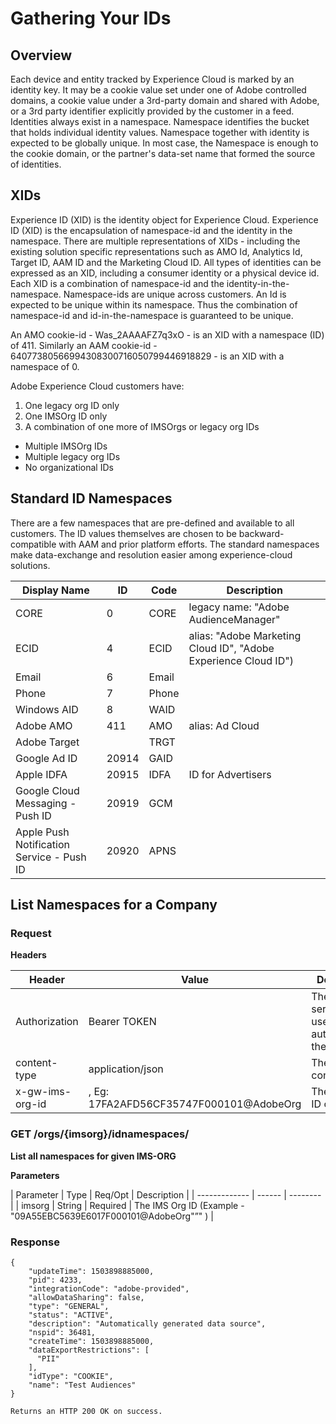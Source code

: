 # Gathering Your IDs

## Overview

Each device and entity tracked by Experience Cloud is marked by an identity key. It may be a cookie value set under one of Adobe controlled domains, a cookie value under a 3rd-party domain and shared with Adobe, or a 3rd party identifier explicitly provided by the customer in a feed. Identities always exist in a namespace. Namespace identifies the bucket that holds individual identity values. Namespace together with identity is expected to be globally unique. In most case, the Namespace is enough to the cookie domain, or the partner's data-set name that formed the source of identities.

## XIDs

Experience ID (XID) is the identity object for Experience Cloud. Experience ID (XID) is the encapsulation of namespace-id and the identity in the namespace. There are multiple representations of XIDs - including the existing solution specific representations such as AMO Id, Analytics Id, Target ID, AAM ID and the Marketing Cloud ID. All types of identities can be expressed as an XID, including a consumer identity or a physical device id. Each XID is a combination of namespace-id and the identity-in-the-namespace. Namespace-ids are unique across customers. An Id is expected to be unique within its namespace. Thus the combination of namespace-id and id-in-the-namespace is guaranteed to be unique.

An AMO cookie-id - Was_2AAAAFZ7q3xO - is an XID with a namespace (ID) of 411.  Similarly an AAM cookie-id - 64077380566994308300716050799446918829 - is an XID with a namespace of 0.

Adobe Experience Cloud customers have:

1. One legacy org ID only
2. One IMSOrg ID only
3. A combination of one more of IMSOrgs or legacy org IDs
  - Multiple IMSOrg IDs
  - Multiple legacy org IDs
  - No organizational IDs

## Standard ID Namespaces

There are a few namespaces that are pre-defined and available to all customers. The ID values themselves are chosen to be backward-compatible with AAM and prior platform efforts. The standard namespaces make data-exchange and resolution easier among experience-cloud solutions.

| Display Name | ID | Code | Description |
| ------------ | -- | ---- | ----------- |
| CORE         | 0  | CORE | legacy name: "Adobe AudienceManager" |
| ECID         | 4  | ECID | alias: "Adobe Marketing Cloud ID", "Adobe Experience Cloud ID") |
| Email        | 6  | Email | &nbsp; |
| Phone        | 7  | Phone | &nbsp; |
| Windows AID  | 8  | WAID | &nbsp; |
| Adobe AMO    | 411 | AMO | alias: Ad Cloud |
| Adobe Target | &nbsp; | TRGT | &nbsp; |
| Google Ad ID  | 20914 | GAID | &nbsp; |
| Apple IDFA  | 20915 | IDFA | ID for Advertisers |
| Google Cloud Messaging - Push ID | 20919 | GCM | &nbsp; |
| Apple Push Notification Service - Push ID | 20920 | APNS | &nbsp; |

## List Namespaces for a Company

### Request

**Headers**

| Header        | Value        | Description |
| ------------- | ------------ | ----------- |
| Authorization | Bearer TOKEN | The IMS service token used for authenticating the caller |
| content-type  | application/json | The input content type |
| x-gw-ims-org-id  | <imsOrgId>, Eg: 17FA2AFD56CF35747F000101@AdobeOrg | The IMS Org ID of Client |

### GET /orgs/{imsorg}/idnamespaces/

**List all namespaces for given IMS-ORG**

**Parameters**

| Parameter     | Type   | Req/Opt  | Description |
| ------------- | ------ | -------- |
| imsorg        | String | Required | The IMS Org ID (Example - "09A55EBC5639E6017F000101@AdobeOrg"”" ) |

### Response

```
{
    "updateTime": 1503898885000,
    "pid": 4233,
    "integrationCode": "adobe-provided",
    "allowDataSharing": false,
    "type": "GENERAL",
    "status": "ACTIVE",
    "description": "Automatically generated data source",
    "nspid": 36481,
    "createTime": 1503898885000,
    "dataExportRestrictions": [
      "PII"
    ],
    "idType": "COOKIE",
    "name": "Test Audiences"
}

Returns an HTTP 200 OK on success.
```
